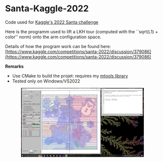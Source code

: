 # Santa-Kaggle-2022

Code used for [Kaggle's 2022 Santa challenge](https://www.kaggle.com/competitions/santa-2022)

Here is the programm used to lift a LKH tour (computed with the ``sqrt(L1) + color'' norm) onto the arm configuration space.   

Details of how the program work can be found here: [https://www.kaggle.com/competitions/santa-2022/discussion/379086](https://www.kaggle.com/competitions/santa-2022/discussion/379086)


**Remarks**

- Use CMake to build the projet: requires my [mtools library](https://github.com/vindar/mtools)
- Tested only on Windows/VS2022

  
<p align="center">
<img src="./SK.png" width="400" />
</p>
